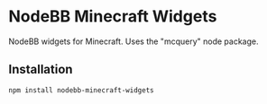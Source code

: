 # NodeBB Minecraft Widgets

NodeBB widgets for Minecraft. Uses the "mcquery" node package.

## Installation

    npm install nodebb-minecraft-widgets
